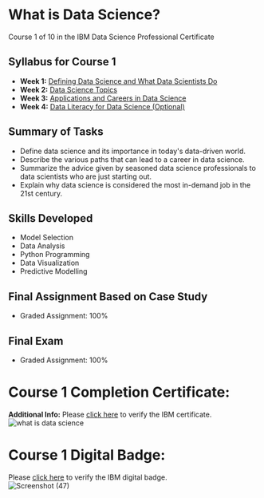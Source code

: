 # What is Data Science?
Course 1 of 10 in the IBM Data Science Professional Certificate
## Syllabus for Course 1
- **Week 1:** [Defining Data Science and What Data Scientists Do](https://github.com/KailaniBailey/IBM-Data-Science-Professional-Certificate/blob/main/01.%20What%20is%20Data%20Science%3F/Week%201:%20Defining%20Data%20Science%20and%20What%20Data%20Scientists%20Do/README.md)
- **Week 2:** [Data Science Topics](https://github.com/KailaniBailey/IBM-Data-Science-Professional-Certificate/tree/main/01.%20What%20is%20Data%20Science%3F/Week%202:%20Data%20Science%20Topics)
- **Week 3:** [Applications and Careers in Data Science](https://github.com/KailaniBailey/IBM-Data-Science-Professional-Certificate/blob/main/01.%20What%20is%20Data%20Science%3F/Week%203:%20Applications%20and%20Careers%20in%20Data%20Science/README.md)
- **Week 4:** [Data Literacy for Data Science (Optional)](https://github.com/KailaniBailey/IBM-Data-Science-Professional-Certificate/tree/main/01.%20What%20is%20Data%20Science%3F/Week%204:%20Data%20Literacy%20for%20Data%20Science%20(Optional))
## Summary of Tasks
- Define data science and its importance in today's data-driven world.
- Describe the various paths that can lead to a career in data science.
- Summarize the advice given by seasoned data science professionals to data scientists who are just starting out.
- Explain why data science is considered the most in-demand job in the 21st century.
## Skills Developed
- Model Selection
- Data Analysis
- Python Programming
- Data Visualization
- Predictive Modelling
## **Final Assignment Based on Case Study**
- Graded Assignment: 100%
## **Final Exam**
- Graded Assignment: 100%
# Course 1 Completion Certificate:
**Additional Info:** Please [click here](https://www.coursera.org/account/accomplishments/verify/KVTBB24ES8NG) to verify the IBM certificate.<br>
![what is data science](https://github.com/KailaniBailey/IBM-Data-Science-Professional-Certificate/assets/158431578/5e1f3e15-dbd5-4ff4-9049-2cb3a158d8d8)
# Course 1 Digital Badge:
Please [click here](https://www.credly.com/badges/b2a0e3dc-521f-4453-9047-67b03402e6c7/public_url) to verify the IBM digital badge.<br>
![Screenshot (47)](https://github.com/KailaniBailey/IBM-Data-Science-Professional-Certificate/assets/158431578/0963dd5d-4e4c-46b7-83e2-c3cae80e3d91)
